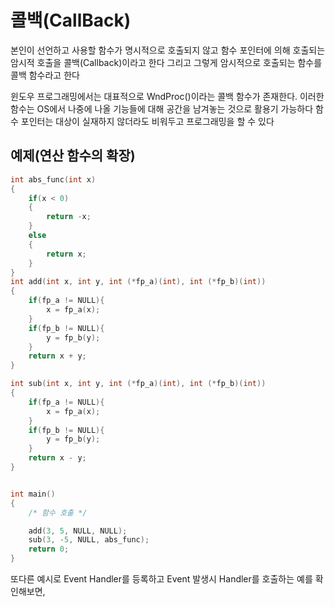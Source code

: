 # 콜백(CallBack)

본인이 선언하고 사용할 함수가 명시적으로 호출되지 않고 함수 포인터에 의해 호출되는 암시적 호출을 콜백(Callback)이라고 한다
그리고 그렇게 암시적으로 호출되는 함수를 콜백 함수라고 한다

윈도우 프로그래밍에서는 대표적으로 WndProc()이라는 콜백 함수가 존재한다.
이러한 함수는 OS에서 나중에 나올 기능들에 대해 공간을 남겨놓는 것으로 활용기 가능하다
함수 포인터는 대상이 실재하지 않더라도 비워두고 프로그래밍을 할 수 있다



## 예제(연산 함수의 확장)

```C
int abs_func(int x)
{
    if(x < 0)
    {
        return -x;
    }
    else
    {
        return x;
    }
}
int add(int x, int y, int (*fp_a)(int), int (*fp_b)(int))
{
    if(fp_a != NULL){
        x = fp_a(x);
    }
    if(fp_b != NULL){
        y = fp_b(y);
    }
    return x + y;
}

int sub(int x, int y, int (*fp_a)(int), int (*fp_b)(int))
{
    if(fp_a != NULL){
        x = fp_a(x);
    }
    if(fp_b != NULL){
        y = fp_b(y);
    }
    return x - y;
}


int main()
{
    /* 함수 호출 */

    add(3, 5, NULL, NULL);
    sub(3, -5, NULL, abs_func);
    return 0;
}

```

또다른 예시로 Event Handler를 등록하고 Event 발생시 Handler를 호출하는 예를 확인해보면,
```C



```